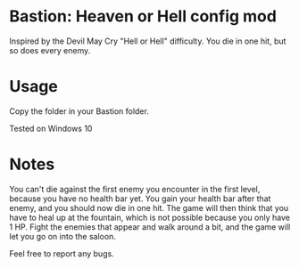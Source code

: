 # Bastion: Heaven or Hell config mod
Inspired by the Devil May Cry "Hell or Hell" difficulty. You die in one hit, but so does every enemy.

# Usage
Copy the folder in your Bastion folder. 

Tested on Windows 10

# Notes
You can't die against the first enemy you encounter in the first level, because you have no health bar yet. You gain your health bar after that enemy, and you should now die in one hit.
The game will then think that you have to heal up at the fountain, which is not possible because you only have 1 HP. Fight the enemies that appear and walk around a bit, and the game will let you go on into the saloon.


Feel free to report any bugs.